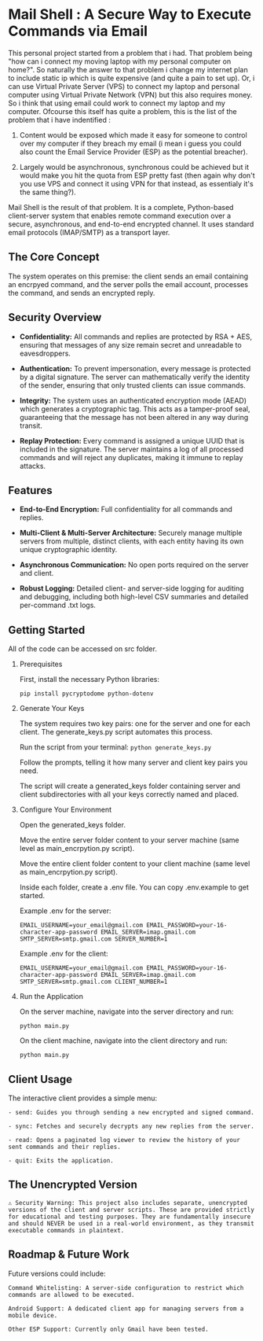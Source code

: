 # **Mail Shell** : A Secure Way to Execute Commands via Email

This personal project started from a problem that i had. That problem being "how can i connect my moving laptop with my personal computer on home?". So naturally the answer to that problem i change my internet plan to include static ip which is quite expensive (and quite a pain to set up). Or, i can use Virtual Private Server (VPS) to connect my laptop and personal computer using Virtual Private Network (VPN) but this also requires money. So i think that using email could work to connect my laptop and my computer. Ofcourse this itself has quite a problem, this is the list of the problem that i have indentified : 

1. Content would be exposed which made it easy for someone to control over my computer if they breach my email (i mean i guess you could also count the Email Service Provider (ESP) as the potential breacher).

2. Largely would be asynchronous, synchronous could be achieved but it would make you hit the quota from ESP pretty fast (then again why don't you use VPS and connect it using VPN for that instead, as essentialy it's the same thing?).

Mail Shell is the result of that problem. It is a complete, Python-based client-server system that enables remote command execution over a secure, asynchronous, and end-to-end encrypted channel. It uses standard email protocols (IMAP/SMTP) as a transport layer.

## The Core Concept

The system operates on this premise: the client sends an email containing an encrpyed command, and the server polls the email account, processes the command, and sends an encrypted reply. 

## Security Overview

* **Confidentiality:** All commands and replies are protected by RSA + AES, ensuring that messages of any size remain secret and unreadable to eavesdroppers.

* **Authentication:** To prevent impersonation, every message is protected by a digital signature. The server can mathematically verify the identity of the sender, ensuring that only trusted clients can issue commands.

* **Integrity:** The system uses an authenticated encryption mode (AEAD) which generates a cryptographic tag. This acts as a tamper-proof seal, guaranteeing that the message has not been altered in any way during transit.

* **Replay Protection:** Every command is assigned a unique UUID that is included in the signature. The server maintains a log of all processed commands and will reject any duplicates, making it immune to replay attacks.

## Features

* **End-to-End Encryption:** Full confidentiality for all commands and replies.

* **Multi-Client & Multi-Server Architecture:** Securely manage multiple servers from multiple, distinct clients, with each entity having its own unique cryptographic identity.

* **Asynchronous Communication:** No open ports required on the server and client.

* **Robust Logging:** Detailed client- and server-side logging for auditing and debugging, including both high-level CSV summaries and detailed per-command .txt logs.

## Getting Started

All of the code can be accessed on src folder.

1. Prerequisites

    First, install the necessary Python libraries:

    `pip install pycryptodome python-dotenv`

2. Generate Your Keys

    The system requires two key pairs: one for the server and one for each client. The generate_keys.py script automates this process.

    Run the script from your terminal: `python generate_keys.py`

    Follow the prompts, telling it how many server and client key pairs you need.

    The script will create a generated_keys folder containing server and client subdirectories with all your keys correctly named and placed.

3. Configure Your Environment

    Open the generated_keys folder.

    Move the entire server folder content to your server machine (same level as main_encrpytion.py script).

    Move the entire client folder content to your client machine (same level as main_encrpytion.py script).

    Inside each folder, create a .env file. You can copy .env.example to get started.

    Example .env for the server:

    `EMAIL_USERNAME=your_email@gmail.com
    EMAIL_PASSWORD=your-16-character-app-password
    EMAIL_SERVER=imap.gmail.com
    SMTP_SERVER=smtp.gmail.com
    SERVER_NUMBER=1`

    Example .env for the client:

    `EMAIL_USERNAME=your_email@gmail.com
    EMAIL_PASSWORD=your-16-character-app-password
    EMAIL_SERVER=imap.gmail.com
    SMTP_SERVER=smtp.gmail.com
    CLIENT_NUMBER=1`

4. Run the Application

    On the server machine, navigate into the server directory and run:

    `python main.py`

    On the client machine, navigate into the client directory and run:

    `python main.py`

## Client Usage

The interactive client provides a simple menu:

    - send: Guides you through sending a new encrypted and signed command.

    - sync: Fetches and securely decrypts any new replies from the server.

    - read: Opens a paginated log viewer to review the history of your sent commands and their replies.

    - quit: Exits the application.

## The Unencrypted Version

    ⚠️ Security Warning: This project also includes separate, unencrypted versions of the client and server scripts. These are provided strictly for educational and testing purposes. They are fundamentally insecure and should NEVER be used in a real-world environment, as they transmit executable commands in plaintext.

## Roadmap & Future Work

Future versions could include:

    Command Whitelisting: A server-side configuration to restrict which commands are allowed to be executed.

    Android Support: A dedicated client app for managing servers from a mobile device.

    Other ESP Support: Currently only Gmail have been tested.